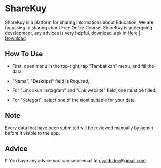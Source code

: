 # ShareKuy
ShareKuy is a platform for sharing informations about Education, We are focussing to sharing about Free Online Course. ShareKuy is undergoing development, any advices is very helpful, download .apk in [Here | Download](https://github.com/riyhs/ShareKuy/raw/master/app/build/outputs/apk/debug/shareKuy.apk)

## How To Use
- First, open menu in the top-right, tap "Tambahkan" menu, and fill the data.
- "Nama", "Deskripsi" field is Required,
- For "Link akun Instagram" and "Link website" field, one must be filled.

- For "Kategori", select one of the most suitable for your data.

## Note
Every data that have been submited will be reviewed manually by admin before it visible to the app.

## Advice
If You have any advice you can send email to [riyaldi.dev@gmail.com](mailto:riyaldi.dev@gmail.com).
